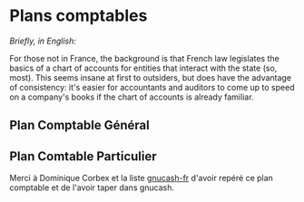 # Plans comptables

_Briefly, in English:_

For those not in France, the background is that French law legislates
the basics of a chart of accounts for entities that interact with the
state (so, most).  This seems insane at first to outsiders, but does
have the advantage of consistency: it's easier for accountants and
auditors to come up to speed on a company's books if the chart of
accounts is already familiar.

## Plan Comptable Général

## Plan Comtable Particulier

Merci à Dominique Corbex et la liste
[gnucash-fr](mailto:gnucash-fr@gnucash.org) d'avoir repéré ce plan
comptable et de l'avoir taper dans gnucash.
